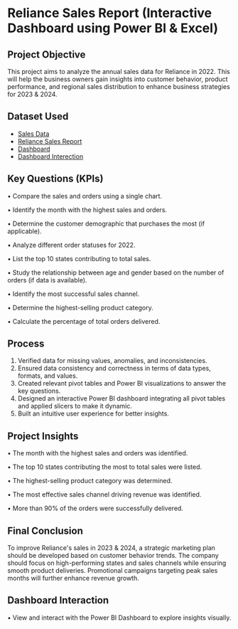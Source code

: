 # Reliance Sales Report (Interactive Dashboard using Power BI & Excel)

## Project Objective

This project aims to analyze the annual sales data for Reliance in 2022. This will help the business owners gain insights into customer behavior, product performance, and regional sales distribution to enhance business strategies for 2023 & 2024.

## Dataset Used
-	<a href = "https://github.com/Poonam-Atakare/Reliance_Sales_Dashboard/blob/main/Power%20BI%20Dataset.xlsx">Sales Data </a>
- <a href = "https://github.com/Poonam-Atakare/Reliance_Sales_Dashboard/blob/main/Reliance%20Sales%20Report.pbix"> Reliance Sales Report </a>
- <a href ="https://github.com/Poonam-Atakare/Reliance_Sales_Dashboard/blob/main/dashboard%201.png"> Dashboard </a>
- <a href ="https://github.com/Poonam-Atakare/Reliance_Sales_Dashboard/blob/main/dashboard%202.png"> Dashboard Interection </a>

## Key Questions (KPIs)
•	Compare the sales and orders using a single chart.

•	Identify the month with the highest sales and orders.

•	Determine the customer demographic that purchases the most (if applicable).

•	Analyze different order statuses for 2022.

•	List the top 10 states contributing to total sales.

•	Study the relationship between age and gender based on the number of orders (if data is available).

•	Identify the most successful sales channel.

•	Determine the highest-selling product category.

•	Calculate the percentage of total orders delivered.

## Process
1.	Verified data for missing values, anomalies, and inconsistencies.
2.	Ensured data consistency and correctness in terms of data types, formats, and values.
3.	Created relevant pivot tables and Power BI visualizations to answer the key questions.
4.	Designed an interactive Power BI dashboard integrating all pivot tables and applied slicers to make it dynamic.
5.	Built an intuitive user experience for better insights.

## Project Insights
•	The month with the highest sales and orders was identified.

•	The top 10 states contributing the most to total sales were listed.

•	The highest-selling product category was determined.

•	The most effective sales channel driving revenue was identified.

•	More than 90% of the orders were successfully delivered.


## Final Conclusion
To improve Reliance's sales in 2023 & 2024, a strategic marketing plan should be developed based on customer behavior trends. The company should focus on high-performing states and sales channels while ensuring smooth product deliveries. Promotional campaigns targeting peak sales months will further enhance revenue growth.


## Dashboard Interaction
•	View and interact with the Power BI Dashboard to explore insights visually.
